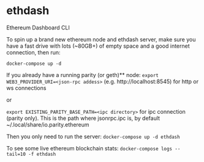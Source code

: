 # ethdash
Ethereum Dashboard CLI


To spin up a brand new ethereum node and ethdash server, make sure you have a fast drive with lots (~80GB+) of empty space and a good internet connection, then run:

`docker-compose up -d`

If you already have a running parity (or geth)** node:
`export WEB3_PROVIDER_URI=<json-rpc addess>` (e.g. http://localhost:8545) for http or ws connections

or

`export EXISTING_PARITY_BASE_PATH=<ipc directory>` for ipc connection (parity only). This is the path where jsonrpc.ipc is, by default ~/.local/share/io.parity.ethereum

Then you only need to run the server:
`docker-compose up -d ethdash`

To see some live ethereum blockchain stats:
`docker-compose logs --tail=10 -f ethdash`